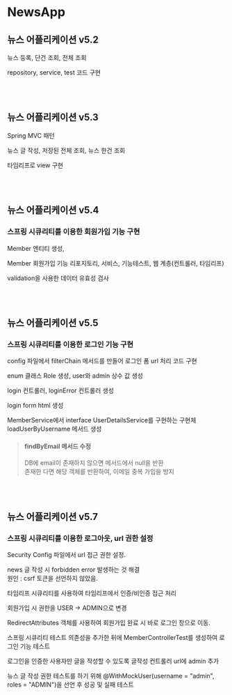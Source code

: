 # NewsApp


## 뉴스 어플리케이션 v5.2

뉴스 등록, 단건 조회, 전체 조회 

repository, service, test 코드 구현


<br><br>

## 뉴스 어플리케이션 v5.3

Spring MVC 패턴

뉴스 글 작성, 저장된 전체 조회, 뉴스 한건 조회

타임리프로 view 구현

<br><br>

## 뉴스 어플리케이션 v5.4

### 스프링 시큐리티를 이용한 회원가입 기능 구현

Member 엔티티 생성, 

Member 회원가입 기능 리포지토리, 서비스, 기능테스트, 웹 계층(컨트롤러, 타임리프)

validation을 사용한 데이터 유효성 검사


<br><br>

## 뉴스 어플리케이션 v5.5

### 스프링 시큐리티를 이용한 로그인 기능 구현

config 파일에서 filterChain 메서드를 만들어 로그인 폼 url 처리 코드 구현

enum 클래스 Role 생성, user와 admin 상수 값 생성

login 컨트롤러, loginError 컨트롤러 생성

login form html 생성

MemberService에서 interface UserDetailsService를 구현하는 구현체 loadUserByUsername 메서드 생성

> #### findByEmail 메서드 수정 <br>
  > DB에 email이 존재하지 않으면 메서드에서 null을 반환 <br>
  > 존재한 다면 해당 객체를 반환하여, 이메일 중복 가입을 방지 <br>


<br><br>

## 뉴스 어플리케이션 v5.7

### 스프링 시큐리티를 이용한 로그아웃, url 권한 설정

Security Config 파일에서 url 접근 권한 설정.

news 글 작성 시 forbidden error 발생하는 것 해결<br>
원인 : csrf 토큰을 선언하지 않았음.

타임리프 시큐리티를 사용하여 타임리프에서 인증/비인증 접근 처리

회원가입 시 권한을 USER -> ADMIN으로 변경

RedirectAttributes 객체를 사용하여 회원가입 완료 시 바로 로그인 창으로 이동.

스프링 시큐리티 테스트 의존성을 추가한 뒤에 MemberControllerTest를 생성하여 로그인 기능 테스트 

로그인을 인증한 사용자만 글을 작성할 수 있도록 글작성 컨트롤러 url에 admin 추가

뉴스 글 작성 권한 테스트를 하기 위해 @WithMockUser(username = "admin", roles = "ADMIN")을 선언 후 성공 및 실패 테스트






